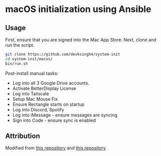 # macOS initialization using Ansible

## Usage
First, ensure that you are signed into the Mac App Store.
Next, clone and run the script.

```zsh
git clone https://github.com/devksingh4/system-init
cd system-init/macos/
bin/run.sh
```

Post-install manual tasks:
* Log into all 3 Google Drive accounts.
* Activate BetterDisplay License
* Log into Tailscale
* Setup Mac Mouse Fix
* Ensure Rectangle starts on startup
* Log into Discord, Spotify
* Log into iMessage - ensure messages are syncing
* Sign into Code - ensure sync is enabled

## Attribution
Modified from [this repository](https://gist.github.com/mrlesmithjr/f3c15fdd53020a71f55c2032b8be2eda) and [this repository](https://github.com/geerlingguy/mac-dev-playbook/).
